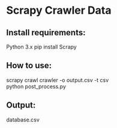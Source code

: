 # Scrapy Crawler Data
## Install requirements:
Python 3.x
pip install Scrapy
## How to use: 
scrapy crawl crawler -o output.csv -t csv <br/>
python post_process.py
## Output:
database.csv